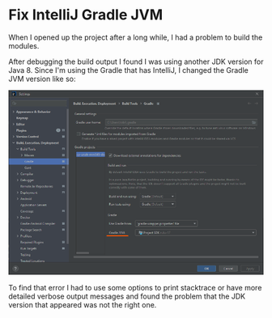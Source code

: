 <!-- Copyright (c) 2022 Tobias Briones. All rights reserved. -->
<!-- SPDX-License-Identifier: BSD-3-Clause -->
<!-- This file is part of https://github.com/tobiasbriones/cp-unah-mm545-distributed-text-file-system -->

# Fix IntelliJ Gradle JVM

When I opened up the project after a long while, I had a problem to build the
modules.

After debugging the build output I found I was using another JDK version for
Java 8. Since I'm using the Gradle that has IntelliJ, I changed the Gradle JVM
version like so:

![Fix IntelliJ Gradle JVM](fix-intellij-gradle-jvm.png)

To find that error I had to use some options to print stacktrace or have more
detailed verbose output messages and found the problem that the JDK version that
appeared was not the right one.
